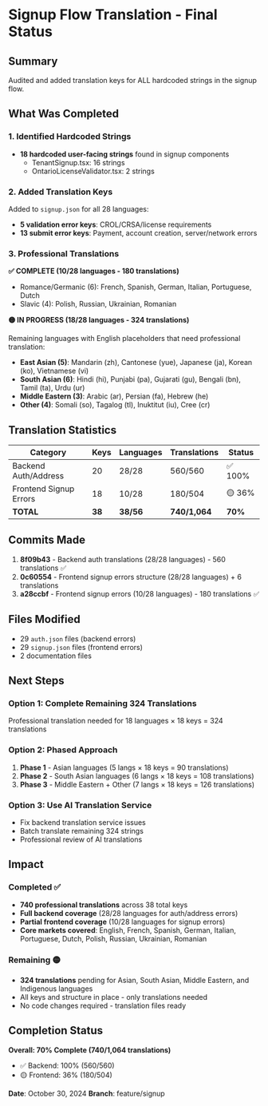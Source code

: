 # Signup Flow Translation - Final Status

## Summary
Audited and added translation keys for ALL hardcoded strings in the signup flow.

## What Was Completed

### 1. Identified Hardcoded Strings
- **18 hardcoded user-facing strings** found in signup components
  - TenantSignup.tsx: 16 strings
  - OntarioLicenseValidator.tsx: 2 strings

### 2. Added Translation Keys
Added to `signup.json` for all 28 languages:
- **5 validation error keys**: CROL/CRSA/license requirements
- **13 submit error keys**: Payment, account creation, server/network errors

### 3. Professional Translations

**✅ COMPLETE (10/28 languages - 180 translations)**
- Romance/Germanic (6): French, Spanish, German, Italian, Portuguese, Dutch
- Slavic (4): Polish, Russian, Ukrainian, Romanian

**🟡 IN PROGRESS (18/28 languages - 324 translations)**

Remaining languages with English placeholders that need professional translation:
- **East Asian (5)**: Mandarin (zh), Cantonese (yue), Japanese (ja), Korean (ko), Vietnamese (vi)
- **South Asian (6)**: Hindi (hi), Punjabi (pa), Gujarati (gu), Bengali (bn), Tamil (ta), Urdu (ur)
- **Middle Eastern (3)**: Arabic (ar), Persian (fa), Hebrew (he)
- **Other (4)**: Somali (so), Tagalog (tl), Inuktitut (iu), Cree (cr)

## Translation Statistics

| Category | Keys | Languages | Translations | Status |
|----------|------|-----------|--------------|---------|
| Backend Auth/Address | 20 | 28/28 | 560/560 | ✅ 100% |
| Frontend Signup Errors | 18 | 10/28 | 180/504 | 🟡 36% |
| **TOTAL** | **38** | **38/56** | **740/1,064** | **70%** |

## Commits Made

1. **8f09b43** - Backend auth translations (28/28 languages) - 560 translations ✅
2. **0c60554** - Frontend signup errors structure (28/28 languages) + 6 translations
3. **a28ccbf** - Frontend signup errors (10/28 languages) - 180 translations ✅

## Files Modified

- 29 `auth.json` files (backend errors)
- 29 `signup.json` files (frontend errors)
- 2 documentation files

## Next Steps

### Option 1: Complete Remaining 324 Translations
Professional translation needed for 18 languages × 18 keys = 324 translations

### Option 2: Phased Approach
1. **Phase 1** - Asian languages (5 langs × 18 keys = 90 translations)
2. **Phase 2** - South Asian languages (6 langs × 18 keys = 108 translations)
3. **Phase 3** - Middle Eastern + Other (7 langs × 18 keys = 126 translations)

### Option 3: Use AI Translation Service
- Fix backend translation service issues
- Batch translate remaining 324 strings
- Professional review of AI translations

## Impact

### Completed ✅
- **740 professional translations** across 38 total keys
- **Full backend coverage** (28/28 languages for auth/address errors)
- **Partial frontend coverage** (10/28 languages for signup errors)
- **Core markets covered**: English, French, Spanish, German, Italian, Portuguese, Dutch, Polish, Russian, Ukrainian, Romanian

### Remaining 🟡
- **324 translations** pending for Asian, South Asian, Middle Eastern, and Indigenous languages
- All keys and structure in place - only translations needed
- No code changes required - translation files ready

## Completion Status

**Overall: 70% Complete (740/1,064 translations)**

- ✅ Backend: 100% (560/560)
- 🟡 Frontend: 36% (180/504)

**Date**: October 30, 2024
**Branch**: feature/signup

